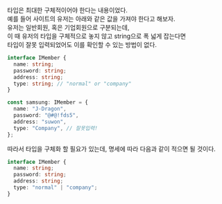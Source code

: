 타입은 최대한 구체적이어야 한다는 내용이었다.  
예를 들어 사이트의 유저는 아래와 같은 값을 가져야 한다고 해보자.  
유저는 일반회원, 혹은 기업회원으로 구분되는데,  
이 때 유저의 타입을 구체적으로 놓지 않고 string으로 폭 넓게 잡는다면  
타입이 잘못 입력되었어도 이를 확인할 수 있는 방법이 없다.

```typescript
interface IMember {
  name: string;
  password: string;
  address: string;
  type: string; // "normal" or "company"
}

const samsung: IMember = {
  name: "J-Dragon",
  password: "@#@!fds5",
  address: "suwon",
  type: "Company", // 잘못입력!
};
```

따라서 타입을 구체화 할 필요가 있는데, 명세에 따라 다음과 같이 적으면 될 것이다.

```typescript
interface IMember {
  name: string;
  password: string;
  address: string;
  type: "normal" | "company";
}
```
